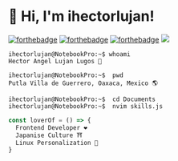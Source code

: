 # 👋 Hi, I'm ihectorlujan!


[![forthebadge](https://forthebadge.com/images/badges/built-with-love.svg)](https://forthebadge.com)
[![forthebadge](https://forthebadge.com/images/badges/made-with-markdown.svg)](https://forthebadge.com)
[![forthebadge](https://forthebadge.com/images/badges/ctrl-c-ctrl-v.svg)](https://forthebadge.com)
<img src="https://img.shields.io/badge/supported%20by-vscode-blueviolet?style=for-the-badge&colorA=655BE1&colorB=4F44D6"/>

```console
ihectorlujan@NotebookPro:~$ whoami
Hector Angel Lujan Lugos 👀

ihectorlujan@NotebookPro:~$  pwd
Putla Villa de Guerrero, Oaxaca, Mexico 🌎

ihectorlujan@NotebookPro:~$  cd Documents
ihectorlujan@NotebookPro:~$  nvim skills.js
```
```javascript
const loverOf = () => {
  Frontend Developer ❤
  Japanise Culture ⛩
  Linux Personalization 🚀
}
```
 

